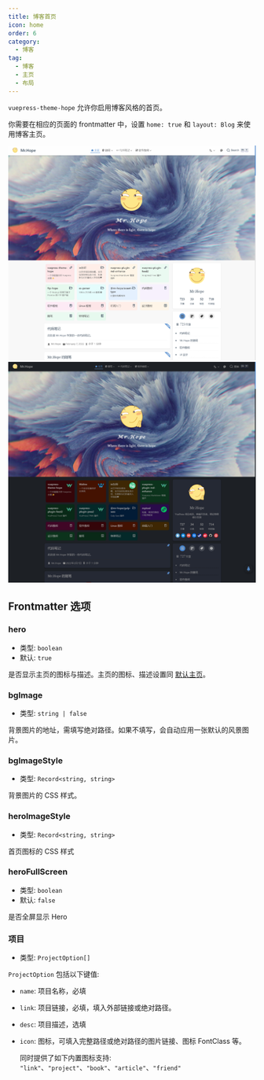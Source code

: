 ```yaml
---
title: 博客首页
icon: home
order: 6
category:
  - 博客
tag:
  - 博客
  - 主页
  - 布局
---
```


`vuepress-theme-hope` 允许你启用博客风格的首页。

你需要在相应的页面的 frontmatter 中，设置 `home: true` 和 `layout: Blog` 来使用博客主页。

<!-- more -->

![首页截图](./assets/blog-light.png#light)
![首页截图](./assets/blog-dark.png#dark)

## Frontmatter 选项

### hero

- 类型: `boolean`
- 默认: `true`

是否显示主页的图标与描述。主页的图标、描述设置同 [默认主页](../layout/home.md)。

### bgImage

- 类型: `string | false`

背景图片的地址，需填写绝对路径。如果不填写，会自动应用一张默认的风景图片。

### bgImageStyle

- 类型: `Record<string, string>`

背景图片的 CSS 样式。

### heroImageStyle

- 类型: `Record<string, string>`

首页图标的 CSS 样式

### heroFullScreen

- 类型: `boolean`
- 默认: `false`

是否全屏显示 Hero

### 项目

- 类型: `ProjectOption[]`

`ProjectOption` 包括以下键值:

- `name`: 项目名称，必填
- `link`: 项目链接，必填，填入外部链接或绝对路径。
- `desc`: 项目描述，选填
- `icon`: 图标，可填入完整路径或绝对路径的图片链接、图标 FontClass 等。

  同时提供了如下内置图标支持: `"link"`、`"project"`、`"book"`、`"article"`、`"friend"`
